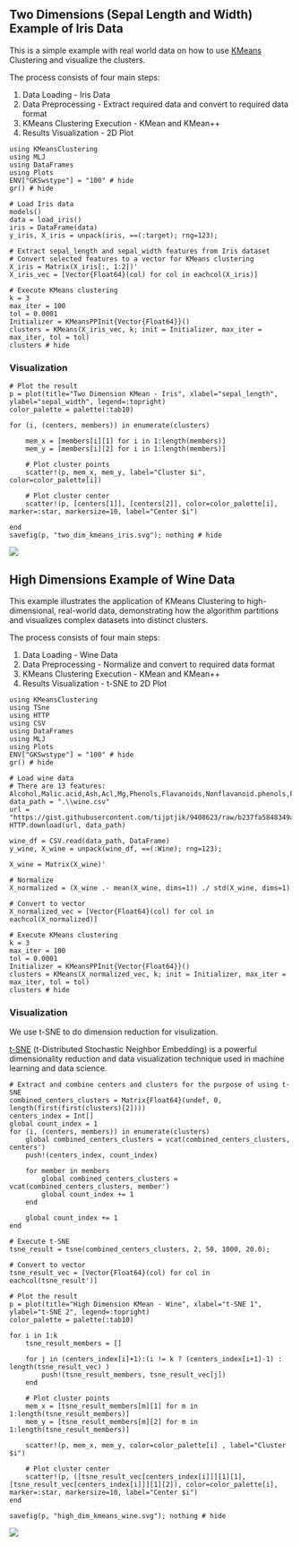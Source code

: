 ## Two Dimensions (Sepal Length and Width) Example of Iris Data

This is a simple example with real world data on how to use [KMeans](https://en.wikipedia.org/wiki/K-means_clustering) Clustering and visualize the clusters.

The process consists of four main steps:
1. Data Loading - Iris Data
2. Data Preprocessing - Extract required data and convert to required data format
3. KMeans Clustering Execution - KMean and KMean++
4. Results Visualization - 2D Plot

```@example 1
using KMeansClustering
using MLJ
using DataFrames
using Plots
ENV["GKSwstype"] = "100" # hide
gr() # hide

# Load Iris data
models() 
data = load_iris()
iris = DataFrame(data)
y_iris, X_iris = unpack(iris, ==(:target); rng=123);

# Extract sepal_length and sepal_width features from Iris dataset
# Convert selected features to a vector for KMeans clustering
X_iris = Matrix(X_iris[:, 1:2])'
X_iris_vec = [Vector{Float64}(col) for col in eachcol(X_iris)]

# Execute KMeans clustering
k = 3
max_iter = 100
tol = 0.0001
Initializer = KMeansPPInit{Vector{Float64}}()
clusters = KMeans(X_iris_vec, k; init = Initializer, max_iter = max_iter, tol = tol)
clusters # hide
```


### Visualization

```@example 1
# Plot the result
p = plot(title="Two Dimension KMean - Iris", xlabel="sepal_length", ylabel="sepal_width", legend=:topright)
color_palette = palette(:tab10)

for (i, (centers, members)) in enumerate(clusters)

    mem_x = [members[i][1] for i in 1:length(members)]
    mem_y = [members[i][2] for i in 1:length(members)]
    
    # Plot cluster points
    scatter!(p, mem_x, mem_y, label="Cluster $i", color=color_palette[i])
    
    # Plot cluster center
    scatter!(p, [centers[1]], [centers[2]], color=color_palette[i], marker=:star, markersize=10, label="Center $i")

end
savefig(p, "two_dim_kmeans_iris.svg"); nothing # hide
```
![](two_dim_kmeans_iris.svg)

## High Dimensions Example of Wine Data

This example illustrates the application of KMeans Clustering to high-dimensional, real-world data, demonstrating how the algorithm partitions and visualizes complex datasets into distinct clusters.

The process consists of four main steps:
1. Data Loading - Wine Data
2. Data Preprocessing - Normalize and convert to required data format
3. KMeans Clustering Execution - KMean and KMean++
4. Results Visualization - t-SNE to 2D Plot

```@example 2
using KMeansClustering
using TSne
using HTTP
using CSV
using DataFrames
using MLJ
using Plots
ENV["GKSwstype"] = "100" # hide
gr() # hide

# Load wine data
# There are 13 features: Alcohol,Malic.acid,Ash,Acl,Mg,Phenols,Flavanoids,Nonflavanoid.phenols,Proanth,Color.int,Hue,OD,Proline
data_path = ".\\wine.csv"
url = "https://gist.githubusercontent.com/tijptjik/9408623/raw/b237fa5848349a14a14e5d4107dc7897c21951f5/wine.csv"
HTTP.download(url, data_path)

wine_df = CSV.read(data_path, DataFrame)
y_wine, X_wine = unpack(wine_df, ==(:Wine); rng=123);

X_wine = Matrix(X_wine)'

# Normalize
X_normalized = (X_wine .- mean(X_wine, dims=1)) ./ std(X_wine, dims=1)

# Convert to vector
X_normalized_vec = [Vector{Float64}(col) for col in eachcol(X_normalized)]

# Execute KMeans clustering
k = 3
max_iter = 100
tol = 0.0001
Initializer = KMeansPPInit{Vector{Float64}}()
clusters = KMeans(X_normalized_vec, k; init = Initializer, max_iter = max_iter, tol = tol)
clusters # hide
```

### Visualization

We use t-SNE to do dimension reduction for visulization. 

[t-SNE](https://en.wikipedia.org/wiki/T-distributed_stochastic_neighbor_embedding) (t-Distributed Stochastic Neighbor Embedding) is a powerful dimensionality reduction and data visualization technique used in machine learning and data science.

```@example 2
# Extract and combine centers and clusters for the purpose of using t-SNE
combined_centers_clusters = Matrix{Float64}(undef, 0, length(first(first(clusters)[2])))
centers_index = Int[]
global count_index = 1
for (i, (centers, members)) in enumerate(clusters)
    global combined_centers_clusters = vcat(combined_centers_clusters, centers')
    push!(centers_index, count_index)
    
    for member in members
        global combined_centers_clusters = vcat(combined_centers_clusters, member')
        global count_index += 1
    end
    
    global count_index += 1
end

# Execute t-SNE
tsne_result = tsne(combined_centers_clusters, 2, 50, 1000, 20.0);

# Convert to vector
tsne_result_vec = [Vector{Float64}(col) for col in eachcol(tsne_result')]

# Plot the result
p = plot(title="High Dimension KMean - Wine", xlabel="t-SNE 1", ylabel="t-SNE 2", legend=:topright)
color_palette = palette(:tab10)

for i in 1:k
    tsne_result_members = []
     
    for j in (centers_index[i]+1):(i != k ? (centers_index[i+1]-1) : length(tsne_result_vec) )
        push!(tsne_result_members, tsne_result_vec[j])
    end

    # Plot cluster points
    mem_x = [tsne_result_members[m][1] for m in 1:length(tsne_result_members)]
    mem_y = [tsne_result_members[m][2] for m in 1:length(tsne_result_members)]

    scatter!(p, mem_x, mem_y, color=color_palette[i] , label="Cluster $i")
    
    # Plot cluster center
    scatter!(p, ([tsne_result_vec[centers_index[i]]][1][1], [tsne_result_vec[centers_index[i]]][1][2]), color=color_palette[i], marker=:star, markersize=10, label="Center $i")
end

savefig(p, "high_dim_kmeans_wine.svg"); nothing # hide
```
![](high_dim_kmeans_wine.svg)
